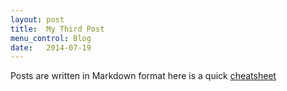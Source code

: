 ```yaml
---
layout: post
title:  My Third Post
menu_control: Blog
date:   2014-07-19
---
```


Posts are written in Markdown format here is a quick [cheatsheet](https://github.com/adam-p/markdown-here/wiki/Markdown-Cheatsheet)